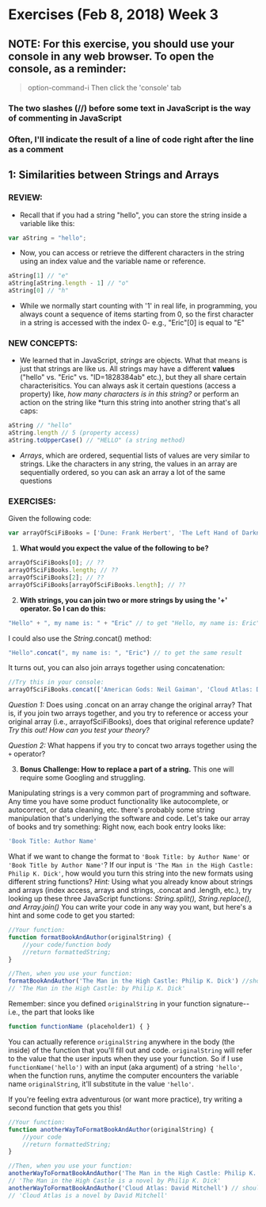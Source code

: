 # Exercises (Feb 8, 2018) Week 3 

## NOTE: For this exercise, you should use your console in any web browser. To open the console, as a reminder: 
> option-command-i
Then click the 'console' tab

### The two slashes (//) before some text in JavaScript is the way of commenting in JavaScript
### Often, I'll indicate the result of a line of code right after the line as a comment

## 1: Similarities between Strings and Arrays
### REVIEW: 
* Recall that if you had a string "hello", you can store the string inside a variable like this: 
```javascript
var aString = "hello"; 
```
* Now, you can access or retrieve the different characters in the string using an index value and the variable name or reference. 
```javascript
aString[1] // "e"
aString[aString.length - 1] // "o"
aString[0] // "h"
```
* While we normally start counting with '1' in real life, in programming, you always count a sequence of items starting from 0, so the first character in a string is accessed with the index 0- e.g., "Eric"[0] is equal to "E"

### NEW CONCEPTS:
* We learned that in JavaScript, *strings* are objects. What that means is just that strings are like us. All strings may have a different **values** ("hello" vs. "Eric" vs. "ID=1828384ab" etc.), but they all share certain characterisitics. You can always ask it certain questions (access a property) like, *how many characters is in this string?* or perform an action on the string like *turn this string into another string that\'s all caps:
```javascript
aString // "hello"
aString.length // 5 (property access)
aString.toUpperCase() // "HELLO" (a string method)
```		

* *Arrays*, which are ordered, sequential lists of values are very similar to strings. Like the characters in any string, the values in an array are sequentially ordered, so you can ask an array a lot of the same questions

### EXERCISES:
Given the following code: 
```javascript
var arrayOfSciFiBooks = ['Dune: Frank Herbert', 'The Left Hand of Darkness: Ursula K. LeGuin', 'Kindred: Octavia Butler', 'The Man in the High Castle: Philip K. Dick']; 
```
1. **What would you expect the value of the following to be?**
```javascript
arrayOfSciFiBooks[0]; // ??
arrayOfSciFiBooks.length; // ??
arrayOfSciFiBooks[2]; // ??
arrayOfSciFiBooks[arrayOfSciFiBooks.length]; // ??
```
2. **With strings, you can join two or more strings by using the '+' operator. So I can do this:**
```javascript
"Hello" + ", my name is: " + "Eric" // to get "Hello, my name is: Eric" as a result
```
   I could also use the *String*.concat() method: 
```javascript
"Hello".concat(", my name is: ", "Eric") // to get the same result 
```
It turns out, you can also join arrays together using concatenation: 
```javascript
//Try this in your console:
arrayOfSciFiBooks.concat(['American Gods: Neil Gaiman', 'Cloud Atlas: David Mitchell'])
```
*Question 1:* Does using .concat on an array change the original array? That is, if you join two arrays together, and you try to reference or access your original array (i.e., arrayofSciFiBooks), does that original reference update? *Try this out! How can you test your theory?*

*Question 2:* What happens if you try to concat two arrays together using the `+` operator? 


3. **Bonus Challenge: How to replace a part of a string.**
This one will require some Googling and struggling. 

Manipulating strings is a very common part of programming and software. Any time you have some product functionality like autocomplete, or autocorrect, or data cleaning, etc. there's probably some string manipulation that's underlying the software and code. Let's take our array of books and try something: 
	 Right now, each book entry looks like: 
```javascript
'Book Title: Author Name'
```
   What if we want to change the format to `'Book Title: by Author Name'` or `'Book Title by Author Name'`? 
	 If our input is `'The Man in the High Castle: Philip K. Dick'`, how would you turn this string into the new formats using different string functions? 
   *Hint:*
	 Using what you already know about strings and arrays (index access, arrays and strings, .concat and .length, etc.), try looking up these three JavaScript functions: 
	 *String.split(), String.replace(), and Array.join()*
	 You can write your code in any way you want, but here's a hint and some code to get you started: 
```javascript
//Your function: 
function formatBookAndAuthor(originalString) {
	//your code/function body
	//return formattedString; 
}

//Then, when you use your function: 
formatBookAndAuthor('The Man in the High Castle: Philip K. Dick') //should result in: 
// 'The Man in the High Castle: by Philip K. Dick'
```
Remember: since you defined `originalString` in your function signature--i.e., the part that looks like 
```javascript
function functionName (placeholder1) { }
```
You can actually reference `originalString` anywhere in the body (the inside) of the function that you'll fill out and code. `originalString` will refer to the value that the user inputs when they use your function. 
So if I use `functionName('hello')` with an input (aka argument) of a string `'hello'`, when the function runs, anytime the computer encounters the variable name `originalString`, it'll substitute in the value `'hello'`. 


If you're feeling extra adventurous (or want more practice), try writing a second function that gets you this!

```javascript
//Your function: 
function anotherWayToFormatBookAndAuthor(originalString) {
	//your code
	//return formattedString; 
}

//Then, when you use your function: 
anotherWayToFormatBookAndAuthor('The Man in the High Castle: Philip K. Dick') //should result in: 
// 'The Man in the High Castle is a novel by Philip K. Dick'
anotherWayToFormatBookAndAuthor('Cloud Atlas: David Mitchell') // should result in: 
// 'Cloud Atlas is a novel by David Mitchell'
```

